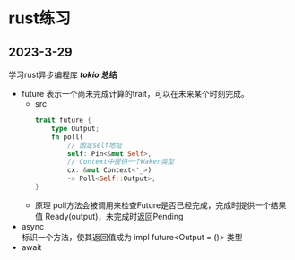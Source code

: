 # rust练习

## 2023-3-29
学习rust异步编程库 ***tokio***
**总结**
- future
	表示一个尚未完成计算的trait，可以在未来某个时刻完成。
	- src
		~~~rust
		trait future {
			type Output;
			fn poll(
				// 固定self地址
				self: Pin<&mut Self>,
				// Context中提供一个Waker类型
				cx: &mut Context<'_>)
				-> Poll<Self::Output>;
		}
		~~~
	- 原理
poll方法会被调用来检查Future是否已经完成，完成时提供一个结果值 Ready(output)，未完成时返回Pending
- async		
标识一个方法，使其返回值成为 impl future<Output = ()> 类型
- await


